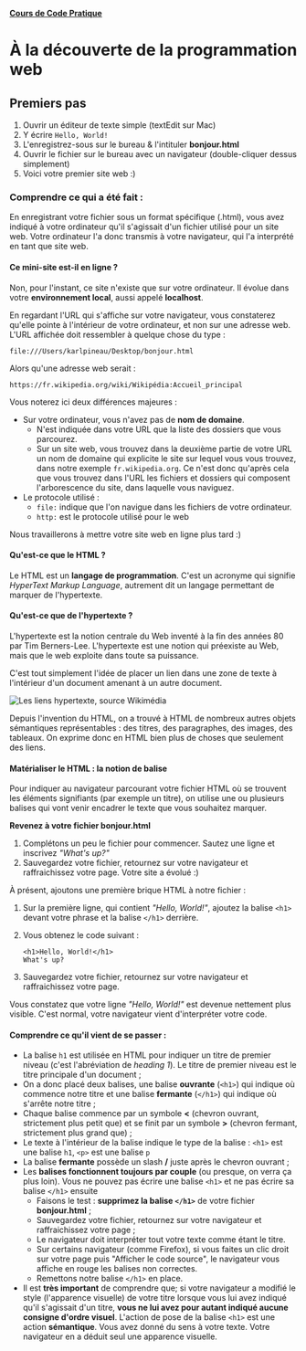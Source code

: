 **[Cours de Code Pratique](../README.md)**
# À la découverte de la programmation web

## Premiers pas
1. Ouvrir un éditeur de texte simple (textEdit sur Mac)
2. Y écrire `Hello, World!`
3. L'enregistrez-sous sur le bureau & l'intituler **bonjour.html**
4. Ouvrir le fichier sur le bureau avec un navigateur (double-cliquer dessus simplement)
5. Voici votre premier site web :)

### Comprendre ce qui a été fait :
En enregistrant votre fichier sous un format spécifique (.html), vous avez indiqué à votre ordinateur qu'il s'agissait 
d'un fichier utilisé pour un site web. 
Votre ordinateur l'a donc transmis à votre navigateur, qui l'a interprété en tant que site web.

#### Ce mini-site est-il en ligne ?
Non, pour l'instant, ce site n'existe que sur votre ordinateur. Il évolue dans votre **environnement local**, aussi appelé
**localhost**.

En regardant l'URL qui s'affiche sur votre navigateur, vous constaterez qu'elle pointe à l'intérieur de votre ordinateur, 
et non sur une adresse web. L'URL affichée doit ressembler à quelque chose du type :

    file:///Users/karlpineau/Desktop/bonjour.html

Alors qu'une adresse web serait :

    https://fr.wikipedia.org/wiki/Wikipédia:Accueil_principal

Vous noterez ici deux différences majeures :
- Sur votre ordinateur, vous n'avez pas de **nom de domaine**. 
    - N'est indiquée dans votre URL que la liste des dossiers que vous parcourez. 
    - Sur un site web, vous trouvez dans la deuxième partie de votre URL un nom de domaine qui explicite 
le site sur lequel vous vous trouvez, dans notre exemple `fr.wikipedia.org`. Ce n'est donc qu'après cela que vous trouvez 
dans l'URL les fichiers et dossiers qui composent l'arborescence du site, dans laquelle vous naviguez. 
- Le protocole utilisé : 
    - `file:` indique que l'on navigue dans les fichiers de votre ordinateur. 
    - `http:` est le protocole utilisé pour le web
    
Nous travaillerons à mettre votre site web en ligne plus tard :)

#### Qu'est-ce que le HTML ?
Le HTML est un **langage de programmation**. C'est un acronyme qui signifie *HyperText Markup Language*, autrement dit un 
langage permettant de marquer de l'hypertexte.

#### Qu'est-ce que de l'hypertexte ?
L'hypertexte est la notion centrale du Web inventé à la fin des années 80 par Tim Berners-Lee. L'hypertexte est une notion
qui préexiste au Web, mais que le web exploite dans toute sa puissance.

C'est tout simplement l'idée de placer un lien dans une zone de texte à l'intérieur d'un document amenant à un autre document.

![Les liens hypertexte, source Wikimédia](https://upload.wikimedia.org/wikipedia/commons/4/41/Sistema_hipertextual.jpg)

Depuis l'invention du HTML, on a trouvé à HTML de nombreux autres objets sémantiques représentables : des titres, des paragraphes,
des images, des tableaux. On exprime donc en HTML bien plus de choses que seulement des liens.

#### Matérialiser le HTML : la notion de balise
Pour indiquer au navigateur parcourant votre fichier HTML où se trouvent les éléments signifiants (par exemple un titre),
on utilise une ou plusieurs balises qui vont venir encadrer le texte que vous souhaitez marquer.

**Revenez à votre fichier bonjour.html**
1. Complétons un peu le fichier pour commencer. Sautez une ligne et inscrivez *"What's up?"*
2. Sauvegardez votre fichier, retournez sur votre navigateur et raffraichissez votre page. Votre site a évolué :)

À présent, ajoutons une première brique HTML à notre fichier :
1. Sur la première ligne, qui contient *"Hello, World!"*, ajoutez la balise `<h1>` devant votre phrase et la balise `</h1>` 
derrière.
2. Vous obtenez le code suivant :

    `<h1>Hello, World!</h1>`    
    `What's up?`

3. Sauvegardez votre fichier, retournez sur votre navigateur et raffraichissez votre page.

Vous constatez que votre ligne *"Hello, World!"* est devenue nettement plus visible. C'est normal, votre navigateur vient 
d'interpréter votre code.

#### Comprendre ce qu'il vient de se passer :
- La balise `h1` est utilisée en HTML pour indiquer un titre de premier niveau (c'est l'abréviation de *heading 1*). 
Le titre de premier niveau est le titre principale d'un document ;
- On a donc placé deux balises, une balise **ouvrante** (`<h1>`) qui indique où commence notre titre et une balise 
**fermante** (`</h1>`) qui indique où s'arrête notre titre ;
- Chaque balise commence par un symbole **<** (chevron ouvrant, strictement plus petit que) et se finit par un symbole **>** 
(chevron fermant, strictement plus grand que) ;
- Le texte à l'intérieur de la balise indique le type de la balise : `<h1>` est une balise `h1`, `<p>` est une balise `p`
- La balise **fermante** possède un slash **/** juste après le chevron ouvrant ;
- Les **balises fonctionnent toujours par couple** (ou presque, on verra ça plus loin). Vous ne pouvez pas écrire une 
balise `<h1>` et ne pas écrire sa balise `</h1>` ensuite
    - Faisons le test : **supprimez la balise `</h1>`** de votre fichier **bonjour.html** ;
    - Sauvegardez votre fichier, retournez sur votre navigateur et raffraichissez votre page ;
    - Le navigateur doit interpréter tout votre texte comme étant le titre.
    - Sur certains navigateur (comme Firefox), si vous faites un clic droit sur votre page puis "Afficher le code source",
    le navigateur vous affiche en rouge les balises non correctes.
    - Remettons notre balise `</h1>` en place.
- Il est **très important** de comprendre que; si votre navigateur a modifié le style (l'apparence visuelle) de votre titre
lorsque vous lui avez indiqué qu'il s'agissait d'un titre, **vous ne lui avez pour autant indiqué aucune consigne d'ordre visuel**.
L'action de pose de la balise `<h1>` est une action **sémantique**. Vous avez donné du sens à votre texte. Votre navigateur 
en a déduit seul une apparence visuelle. 